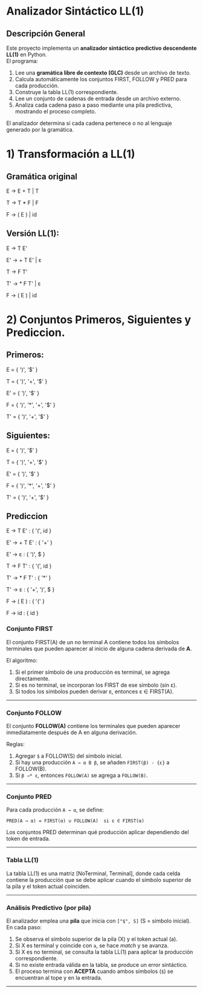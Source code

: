 # Analizador Sintáctico LL(1)

## Descripción General

Este proyecto implementa un **analizador sintáctico predictivo descendente LL(1)** en Python.  
El programa:

1. Lee una **gramática libre de contexto (GLC)** desde un archivo de texto.  
2. Calcula automáticamente los conjuntos FIRST, FOLLOW y PRED para cada producción.  
3. Construye la tabla LL(1) correspondiente.  
4. Lee un conjunto de cadenas de entrada desde un archivo externo.  
5. Analiza cada cadena paso a paso mediante una pila predictiva, mostrando el proceso completo.  

El analizador determina si cada cadena pertenece o no al lenguaje generado por la gramática.


# 1) Transformación a LL(1)

## Gramática original

  
  E → E + T | T

  T → T * F | F

  F → ( E ) | id

   
## Versión LL(1):

  E → T E'

  E' → + T E' | ε

  T → F T'

  T' → * F T' | ε

  F → ( E ) | id
  

# 2) Conjuntos Primeros, Siguientes y Prediccion.

## Primeros:
  
  E = { ')', '$' }

  T = { ')', '+', '$' }

  E' = { ')', '$' }

  F = { ')', '*', '+', '$' }

  T' = { ')', '+', '$' }
  

## Siguientes:
  
  E = { ')', '$' }

  T = { ')', '+', '$' }

  E' = { ')', '$' }

  F = { ')', '*', '+', '$' }

  T' = { ')', '+', '$' }
  

## Prediccion

  E → T E' : { '(', id }
  
  E' → + T E' : { '+' }
  
  E' → ε : { ')', $ }
  
  T → F T' : { '(', id }
  
  T' → * F T' : { '*' }
  
  T' → ε : { '+', ')', $ }
  
  F → ( E ) : { '(' }
  
  F → id : { id }

  ###  Conjunto FIRST
El conjunto FIRST(A) de un no terminal A contiene todos los símbolos terminales que pueden aparecer al inicio de alguna cadena derivada de **A**.

El algoritmo:
1. Si el primer símbolo de una producción es terminal, se agrega directamente.
2. Si es no terminal, se incorporan los FIRST de ese símbolo (sin ε).
3. Si todos los símbolos pueden derivar ε, entonces ε ∈ FIRST(A).

---

### Conjunto FOLLOW
El conjunto **FOLLOW(A)** contiene los terminales que pueden aparecer inmediatamente después de A en alguna derivación.

Reglas:
1. Agregar `$` a FOLLOW(S) del símbolo inicial.
2. Si hay una producción `A → α B β`, se añaden `FIRST(β) - {ε}` a FOLLOW(B).
3. Si `β ⇒* ε`, entonces `FOLLOW(A)` se agrega a `FOLLOW(B)`.

---

### Conjunto PRED
Para cada producción `A → α`, se define:

```
PRED(A → α) = FIRST(α) ∪ FOLLOW(A)  si ε ∈ FIRST(α)
```

Los conjuntos PRED determinan qué producción aplicar dependiendo del token de entrada.

---

###  Tabla LL(1)
La tabla LL(1) es una matriz [NoTerminal, Terminal], donde cada celda contiene la producción que se debe aplicar cuando el símbolo superior de la pila y el token actual coinciden.

---

###  Análisis Predictivo (por pila)
El analizador emplea una **pila** que inicia con `["$", S]` (S = símbolo inicial).  
En cada paso:

1. Se observa el símbolo superior de la pila (X) y el token actual (a).
2. Si X es terminal y coincide con `a`, se hace *match* y se avanza.
3. Si X es no terminal, se consulta la tabla LL(1) para aplicar la producción correspondiente.
4. Si no existe entrada válida en la tabla, se produce un error sintáctico.
5. El proceso termina con **ACEPTA** cuando ambos símbolos (`$`) se encuentran al tope y en la entrada.

---
